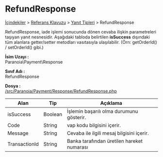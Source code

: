 # RefundResponse

[İçindekiler](/docs/icindekiler.md) > [Referans Klavuzu](/docs/References.md) > [Yanıt Tipleri](/docs/References/ResponseTypes.md) > RefundResponse

RefundResponse, iade işlemi sonucunda dönen cevaba ilişkin  parametreleri taşıyan yanıt nesnesidir. Aşağıdaki tabloda belirtilen **isSuccess** dışındaki tüm alanlara getter/setter metodları vasıtasıyla ulaşılabilir. (Örn: getOrderId() / setOrderId() gibi.) 

**İsim Uzayı :**<br/>
Paranoia\Payment\Response

**Sınıf Adı :**<br/>
RefundResponse

**Dosya :**<br/>
[/src/Paranoia/Payment/Response/RefundResponse.php](/src/Paranoia/Payment/Response/RefundResponse.php)

| Alan          | Tip        | Açıklama                                   |
|---------------|------------|--------------------------------------------|
| isSuccess     | Boolean    | İşlemin başarılı olma durumunu gösterir.   |
| Code 			| String	 |vap kodu bilgisini içerir.                  |
| Message		| String     | Cevaba ile ilgili mesaj bilgisini içerir.  |
| TransactionId | String     | Banka tarafından üretilen hareket numarası |
